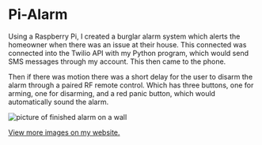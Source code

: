 # Pi-Alarm

Using a Raspberry Pi, I created a burglar alarm system which alerts the homeowner when there was an issue at their house. This connected was connected into the Twilio API with my Python program, which would send SMS messages through my account. This then came to the phone.

Then if there was motion there was a short delay for the user to disarm the alarm through a paired RF remote control. Which has three buttons, one for arming, one for disarming, and a red panic button, which would automatically sound the alarm.

![picture of finished alarm on a wall](https://joshuacooper.co.uk/img/alarm1.jpg)

[View more images on my website.](https://joshuacooper.co.uk/portfolio/alarm/)
